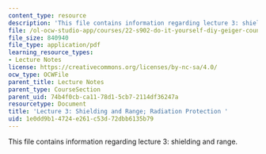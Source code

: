 ```yaml
---
content_type: resource
description: 'This file contains information regarding lecture 3: shielding and range.'
file: /ol-ocw-studio-app/courses/22-s902-do-it-yourself-diy-geiger-counters-january-iap-2015/1e0dd9b14724e261c53d72dbb6135b79_MIT22_S902IAP15_lec03.pdf
file_size: 840940
file_type: application/pdf
learning_resource_types:
- Lecture Notes
license: https://creativecommons.org/licenses/by-nc-sa/4.0/
ocw_type: OCWFile
parent_title: Lecture Notes
parent_type: CourseSection
parent_uid: 74b4f0cb-ca11-78d1-5cb7-2114df36247a
resourcetype: Document
title: 'Lecture 3: Shielding and Range; Radiation Protection '
uid: 1e0dd9b1-4724-e261-c53d-72dbb6135b79
---
```

This file contains information regarding lecture 3: shielding and range.